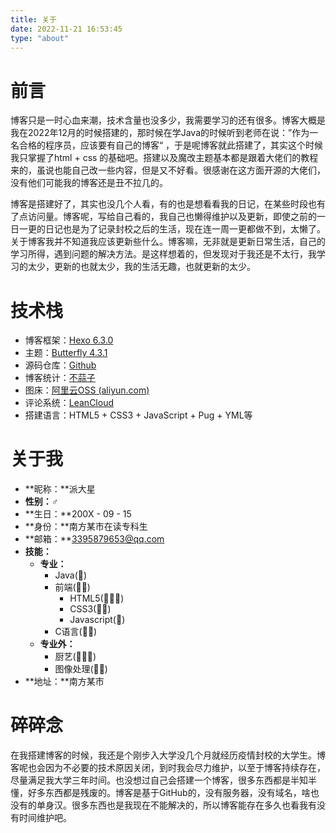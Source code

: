```yaml
---
title: 关于
date: 2022-11-21 16:53:45
type: "about"
---
```


# 前言

博客只是一时心血来潮，技术含量也没多少，我需要学习的还有很多。博客大概是我在2022年12月的时候搭建的，那时候在学Java的时候听到老师在说：”作为一名合格的程序员，应该要有自己的博客“ ，于是呢博客就此搭建了，其实这个时候我只掌握了html + css 的基础吧。搭建以及魔改主题基本都是跟着大佬们的教程来的，虽说也能自己改一些内容，但是又不好看。很感谢在这方面开源的大佬们，没有他们可能我的博客还是丑不拉几的。

博客是搭建好了，其实也没几个人看，有的也是想看看我的日记，在某些时段也有了点访问量。博客呢，写给自己看的，我自己也懒得维护以及更新，即使之前的一日一更的日记也是为了记录封校之后的生活，现在连一周一更都做不到，太懒了。关于博客我并不知道我应该更新些什么。博客嘛，无非就是更新日常生活，自己的学习所得，遇到问题的解决方法。是这样想着的，但发现对于我还是不太行，我学习的太少，更新的也就太少，我的生活无趣，也就更新的太少。

# 技术栈

+ 博客框架：[Hexo 6.3.0](https://github.com/hexojs/hexo)
+ 主题：[Butterfly 4.3.1](https://butterfly.js.org/)
+ 源码仓库：[Github](https://github.com/)
+ 博客统计：[不蒜子](https://aoaoao.info/321.html)
+ 图床：[阿里云OSS (aliyun.com)](https://cn.aliyun.com/)
+ 评论系统：[LeanCloud](https://console.leancloud.cn/apps)
+ 搭建语言：HTML5 + CSS3 + JavaScript + Pug + YML等

# 关于我

- **昵称：**派大星
- **性别：**♂
- **生日：**200X - 09 - 15
- **身份：**南方某市在读专科生
- **邮箱：**3395879653@qq.com
- **技能：**
  - **专业：**
    - Java(🥦)
    - 前端(🥦🥦)
      - HTML5(🥕🥕🥕)
      - CSS3(🥕🥕)
      - Javascript(🥕)
    - C语言(🥦🥦)
  - **专业外：**
    - 厨艺(🥦🥦🥦)
    - 图像处理(🥦🥦)
- **地址：**南方某市

# 碎碎念

在我搭建博客的时候，我还是个刚步入大学没几个月就经历疫情封校的大学生。博客呢也会因为不必要的技术原因关闭，到时我会尽力维护，以至于博客持续存在，尽量满足我大学三年时间。也没想过自己会搭建一个博客，很多东西都是半知半懂，好多东西都是残废的。博客是基于GitHub的，没有服务器，没有域名，啥也没有的单身汉。很多东西也是我现在不能解决的，所以博客能存在多久也看我有没有时间维护吧。
